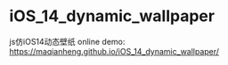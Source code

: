 # iOS_14_dynamic_wallpaper
js仿iOS14动态壁纸
online demo: https://maqianheng.github.io/iOS_14_dynamic_wallpaper/
